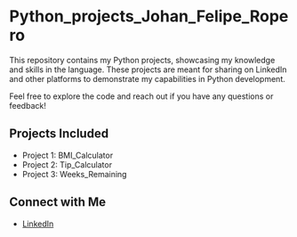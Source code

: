 # Python_projects_Johan_Felipe_Ropero

This repository contains my Python projects, showcasing my knowledge and skills in the language. These projects are meant for sharing on LinkedIn and other platforms to demonstrate my capabilities in Python development.

Feel free to explore the code and reach out if you have any questions or feedback!

## Projects Included
- Project 1: BMI_Calculator
- Project 2: Tip_Calculator
- Project 3: Weeks_Remaining

## Connect with Me
- [LinkedIn](https://www.linkedin.com/in/johan-felipe-ropero-03a9b3141/)

